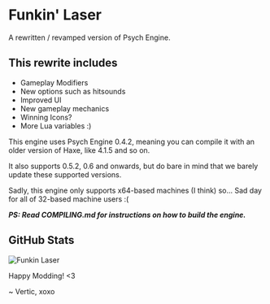 # Funkin' Laser

A rewritten / revamped version of Psych Engine.

## This rewrite includes

* Gameplay Modifiers
* New options such as hitsounds
* Improved UI
* New gameplay mechanics
* Winning Icons?
* More Lua variables :)

This engine uses Psych Engine 0.4.2, meaning you can compile it with an older version of Haxe, like 4.1.5 and so on.

It also supports 0.5.2, 0.6 and onwards, but do bare in mind that we barely update these supported versions.

Sadly, this engine only supports x64-based machines (I think) so... Sad day for all of 32-based machine users :(

***PS: Read COMPILING.md for instructions on how to build the engine.***

## GitHub Stats

![Funkin Laser](https://github-readme-stats.vercel.app/api/pin/?username=Equinoxtic&repo=Funkin-Laser&show_owner=true&theme=rose_pine)


Happy Modding! <3

~ Vertic, xoxo
